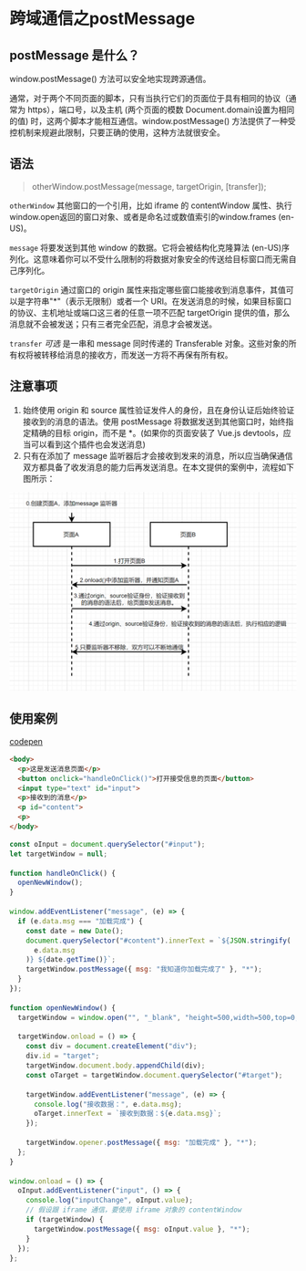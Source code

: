 # 跨域通信之postMessage

## postMessage 是什么？

window.postMessage() 方法可以安全地实现跨源通信。

通常，对于两个不同页面的脚本，只有当执行它们的页面位于具有相同的协议（通常为 https），端口号，以及主机 (两个页面的模数 Document.domain设置为相同的值) 时，这两个脚本才能相互通信。window.postMessage() 方法提供了一种受控机制来规避此限制，只要正确的使用，这种方法就很安全。

## 语法

> otherWindow.postMessage(message, targetOrigin, [transfer]);

`otherWindow`
其他窗口的一个引用，比如 iframe 的 contentWindow 属性、执行window.open返回的窗口对象、或者是命名过或数值索引的window.frames (en-US)。

`message`
将要发送到其他 window 的数据。它将会被结构化克隆算法 (en-US)序列化。这意味着你可以不受什么限制的将数据对象安全的传送给目标窗口而无需自己序列化。

`targetOrigin`
通过窗口的 origin 属性来指定哪些窗口能接收到消息事件，其值可以是字符串"*"（表示无限制）或者一个 URI。在发送消息的时候，如果目标窗口的协议、主机地址或端口这三者的任意一项不匹配 targetOrigin 提供的值，那么消息就不会被发送；只有三者完全匹配，消息才会被发送。

`transfer` *可选*
是一串和 message 同时传递的 Transferable 对象。这些对象的所有权将被转移给消息的接收方，而发送一方将不再保有所有权。

## 注意事项

1. 始终使用 origin 和 source 属性验证发件人的身份，且在身份认证后始终验证接收到的消息的语法。使用 postMessage 将数据发送到其他窗口时，始终指定精确的目标 origin，而不是 *。(如果你的页面安装了 Vue.js devtools，应当可以看到这个插件也会发送消息)
2. 只有在添加了 message 监听器后才会接收到发来的消息，所以应当确保通信双方都具备了收发消息的能力后再发送消息。在本文提供的案例中，流程如下图所示：

![流程图](https://raw.githubusercontent.com/ivestszheng/images-store/18e3d31d8fce44880ff46b7c46662c8e2c588185/img/image-20221019220007387.png)

## 使用案例

[codepen](https://codepen.io/ivestszheng/pen/GRdaXEd)

```html
<body>
  <p>这是发送消息页面</p>
  <button onclick="handleOnClick()">打开接受信息的页面</button>
  <input type="text" id="input">
  <p>接收到的消息</p>
  <p id="content">
  <p>
</body>
```

```js
const oInput = document.querySelector("#input");
let targetWindow = null;

function handleOnClick() {
  openNewWindow();
}

window.addEventListener("message", (e) => {
  if (e.data.msg === "加载完成") {
    const date = new Date();
    document.querySelector("#content").innerText = `${JSON.stringify(
      e.data.msg
    )} ${date.getTime()}`;
    targetWindow.postMessage({ msg: "我知道你加载完成了" }, "*");
  }
});

function openNewWindow() {
  targetWindow = window.open("", "_blank", "height=500,width=500,top=0,left=0");

  targetWindow.onload = () => {
    const div = document.createElement("div");
    div.id = "target";
    targetWindow.document.body.appendChild(div);
    const oTarget = targetWindow.document.querySelector("#target");

    targetWindow.addEventListener("message", (e) => {
      console.log("接收数据：", e.data.msg);
      oTarget.innerText = `接收到数据：${e.data.msg}`;
    });

    targetWindow.opener.postMessage({ msg: "加载完成" }, "*");
  };
}

window.onload = () => {
  oInput.addEventListener("input", () => {
    console.log("inputChange", oInput.value);
    // 假设跟 iframe 通信，要使用 iframe 对象的 contentWindow
    if (targetWindow) {
      targetWindow.postMessage({ msg: oInput.value }, "*");
    }
  });
};
```
